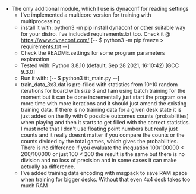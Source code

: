 * The only additional module, which I use is dynaconf for reading settings
    * I've implemented a multicore version for training with multiprocessing
    * install it with: python3 -m pip install dynaconf or other suitable way for your distro. I've included requirements.txt too. Check it @ https://www.dynaconf.com/
        [-- $ python3 -m pip freeze > requirements.txt --]
    * Check the README.settings for some program parameters explanation
    * Tested with:
        Python 3.8.10 (default, Sep 28 2021, 16:10:42) [GCC 9.3.0]
    * Run it with:
        [-- $ python3 ttt_main.py --]
    * train_data_3x3.dat is pre-filled with statistics from 10^10 random iterations for board with size 3 and I am using batch training for the moment but it can be done incrementally just start the program one more time with more iterations and it should just amend the existing training data. If there is no training data for a given desk state it is just added on the fly with 0 possible outcomes counts (probabilities) when playing and then it starts to get filled with the correct statistics. I must note that I don't use floating point numbers but really just counts and it really doesnt matter if you compare the counts or the counts divided by the total games, which gives the probabilities. There is no difference if you evaluate the inequation 100/100000 < 200/100000  or just 100 < 200 the result is the same but there is no division and no loss of precision and in some cases it can make actually аa difference.
    * I've added training data encoding with msgpack to save RAM space when training for bigger desks. Without that even 4x4 desk takes too much RAM
